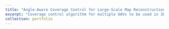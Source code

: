 ```yaml
---
title: "Angle-Aware Coverage Control for Large-Scale Map Reconstruction"
excerpt: "Coverage control algorithm for multiple UAVs to be used in 3D map reconstruction applications. <br/><img src='/images/portf_uaacc_1.gif' style='width:500px;height:auto;border: 2px solid black;'>"
collection: portfolio
---
```






